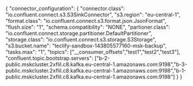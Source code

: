 {
    "connector_configuration": {
      "connector.class": "io.confluent.connect.s3.S3SinkConnector",
      "s3.region": "eu-central-1",
      "format.class": "io.confluent.connect.s3.format.json.JsonFormat",
      "flush.size": "1",
      "schema.compatibility": "NONE",
      "partioner.class": "io.confluent.connect.storage.partitioner.DefaultPartitioner",
      "storage.class": "io.confluent.connect.s3.storage.S3Storage",
      "s3.bucket.name": "teclify-sandbox-143805577160-msk-backup",
      "tasks.max": "1",
      "topics": ["__consumer_offsets","test1","test2","test3"],
      "confluent.topic.bootstrap.servers": ["b-2-public.mskcluster.2xflil.c8.kafka.eu-central-1.amazonaws.com:9198","b-3-public.mskcluster.2xflil.c8.kafka.eu-central-1.amazonaws.com:9198","b-1-public.mskcluster.2xflil.c8.kafka.eu-central-1.amazonaws.com:9198"]
    }
  }